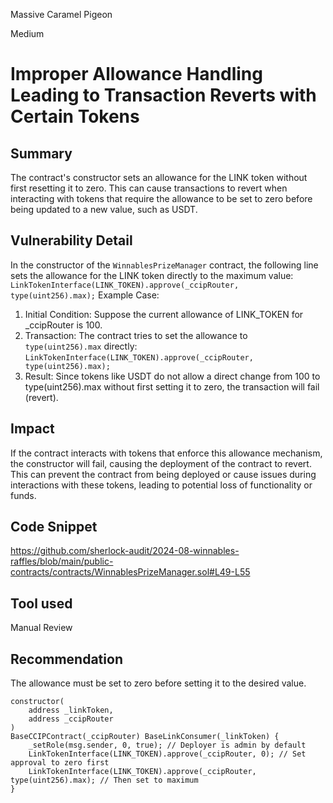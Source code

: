 Massive Caramel Pigeon

Medium

# Improper Allowance Handling Leading to Transaction Reverts with Certain Tokens

## Summary
The contract's constructor sets an allowance for the LINK token without first resetting it to zero. This can cause transactions to revert when interacting with tokens that require the allowance to be set to zero before being updated to a new value, such as USDT.

## Vulnerability Detail
In the constructor of the `WinnablesPrizeManager` contract, the following line sets the allowance for the LINK token directly to the maximum value:
`LinkTokenInterface(LINK_TOKEN).approve(_ccipRouter, type(uint256).max);`
Example Case:
1. Initial Condition:
Suppose the current allowance of LINK_TOKEN for _ccipRouter is 100.
2. Transaction:
The contract tries to set the allowance to `type(uint256).max` directly:
`LinkTokenInterface(LINK_TOKEN).approve(_ccipRouter, type(uint256).max);`
3. Result:
Since tokens like USDT do not allow a direct change from 100 to type(uint256).max without first setting it to zero, the transaction will fail (revert).

## Impact
If the contract interacts with tokens that enforce this allowance mechanism, the constructor will fail, causing the deployment of the contract to revert. This can prevent the contract from being deployed or cause issues during interactions with these tokens, leading to potential loss of functionality or funds.

## Code Snippet
https://github.com/sherlock-audit/2024-08-winnables-raffles/blob/main/public-contracts/contracts/WinnablesPrizeManager.sol#L49-L55

## Tool used

Manual Review

## Recommendation
The allowance must be set to zero before setting it to the desired value.
```solidity
constructor(
    address _linkToken,
    address _ccipRouter
)
BaseCCIPContract(_ccipRouter) BaseLinkConsumer(_linkToken) {
    _setRole(msg.sender, 0, true); // Deployer is admin by default
    LinkTokenInterface(LINK_TOKEN).approve(_ccipRouter, 0); // Set approval to zero first
    LinkTokenInterface(LINK_TOKEN).approve(_ccipRouter, type(uint256).max); // Then set to maximum
}
```